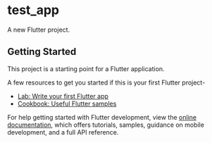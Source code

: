 # test_app

A new Flutter project.

## Getting Started

This project is a starting point for a Flutter application.

A few resources to get you started if this is your first Flutter project-

- [Lab: Write your first Flutter app](https://docs.flutter.dev/get-started/codelab)
- [Cookbook: Useful Flutter samples](https://docs.flutter.dev/cookbook)

For help getting started with Flutter development, view the
[online documentation](https://docs.flutter.dev/), which offers tutorials,
samples, guidance on mobile development, and a full API reference.
